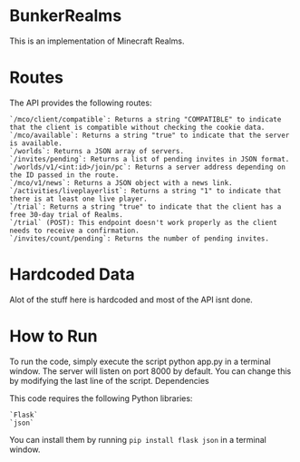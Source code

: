 # BunkerRealms
This is an implementation of Minecraft Realms. 

# Routes

The API provides the following routes:

    `/mco/client/compatible`: Returns a string "COMPATIBLE" to indicate that the client is compatible without checking the cookie data.
    `/mco/available`: Returns a string "true" to indicate that the server is available.
    `/worlds`: Returns a JSON array of servers.
    `/invites/pending`: Returns a list of pending invites in JSON format.
    `/worlds/v1/<int:id>/join/pc`: Returns a server address depending on the ID passed in the route.
    `/mco/v1/news`: Returns a JSON object with a news link.
    `/activities/liveplayerlist`: Returns a string "1" to indicate that there is at least one live player.
    `/trial`: Returns a string "true" to indicate that the client has a free 30-day trial of Realms.
    `/trial` (POST): This endpoint doesn't work properly as the client needs to receive a confirmation.
    `/invites/count/pending`: Returns the number of pending invites.

# Hardcoded Data

Alot of the stuff here is hardcoded and most of the API isnt done.

# How to Run

To run the code, simply execute the script python app.py in a terminal window. The server will listen on port 8000 by default. You can change this by modifying the last line of the script.
Dependencies

This code requires the following Python libraries:

    `Flask`
    `json`

You can install them by running `pip install flask json` in a terminal window.
